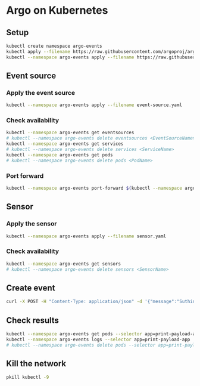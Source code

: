# Argo on Kubernetes

## Setup
```bash
kubectl create namespace argo-events
kubectl apply --filename https://raw.githubusercontent.com/argoproj/argo-events/stable/manifests/install.yaml
kubectl --namespace argo-events apply --filename https://raw.githubusercontent.com/argoproj/argo-events/stable/examples/eventbus/native.yaml
```

## Event source
### Apply the event source
```bash
kubectl --namespace argo-events apply --filename event-source.yaml
```
### Check availability
```bash
kubectl --namespace argo-events get eventsources
# kubectl --namespace argo-events delete eventsources <EventSourceName>
kubectl --namespace argo-events get services
# kubectl --namespace argo-events delete services <ServiceName>
kubectl --namespace argo-events get pods
# kubectl --namespace argo-events delete pods <PodName>
```
### Port forward
```bash
kubectl --namespace argo-events port-forward $(kubectl --namespace argo-events get pods --output name --selector eventsource-name=<EventSourceName>) 4321:4321
```

## Sensor
### Apply the sensor
```bash
kubectl --namespace argo-events apply --filename sensor.yaml
```
### Check availability
```bash
kubectl --namespace argo-events get sensors
# kubectl --namespace argo-events delete sensors <SensorName>
```

## Create event
```bash
curl -X POST -H "Content-Type: application/json" -d '{"message":"Suthinan Musitmani"}' http://localhost:4321/webhook
```

## Check results
```bash
kubectl --namespace argo-events get pods --selector app=print-payload-app
kubectl --namespace argo-events logs --selector app=print-payload-app
# kubectl --namespace argo-events delete pods --selector app=print-payload-app
```

## Kill the network
```bash
pkill kubectl -9
```